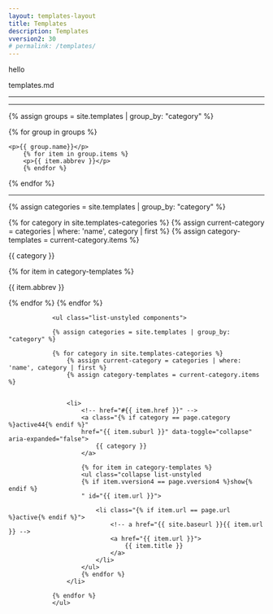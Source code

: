 ```yaml
---
layout: templates-layout
title: Templates
description: Templates
vversion2: 30
# permalink: /templates/
---
```


hello

templates.md


--------------------------

------------------------------
<!-- sort: "category" -->
<!-- | sort: "name" -->
<!--  filtering.. assign newcars = site.my_collection | where: "category", "new"

---
category: 'new'
abbrev: vet
---
corvette content

 -->
<!-- sorting... ssign allcarssorted = site.my_collection | sort: "category" -->


<!-- This groups your cars and then sort groups by name that is the category. -->
<!-- group_by: "category" | sort: "name" -->
<div class="container">
{% assign groups = site.templates | group_by: "category" %}

{% for group in groups %}
<!-- li><a href="{{course.url}}">{{course.title}}</a></li -->
    <p>{{ group.name}}</p>
        {% for item in group.items %}
        <p>{{ item.abbrev }}</p>
        {% endfor %}
{% endfor %}
</div>

----------------------

<div class="container">
{% assign categories = site.templates | group_by: "category" %}

{% for category in site.templates-categories %}
    {% assign current-category = categories | where: 'name', category | first %}
    {% assign category-templates = current-category.items %}
    <p>{{ category }}</p>
        {% for item in category-templates %}
        <!-- li class="collapsed" -->
        <!-- item.title -->
        <!-- a href="{{ site.baseurl }}{{ item.url }} -->
        <p>{{ item.abbrev }}</p>
        {% endfor %}
{% endfor %}
</div>




<!-- ----------------------------------------------- -->


				<ul class="list-unstyled components">

				{% assign categories = site.templates | group_by: "category" %}
				
				{% for category in site.templates-categories %}
    				{% assign current-category = categories | where: 'name', category | first %}
    				{% assign category-templates = current-category.items %}


					<li>
						<!-- href="#{{ item.href }}" -->
						<a class="{% if category == page.category %}active44{% endif %}"
						href="{{ item.suburl }}" data-toggle="collapse" aria-expanded="false">
							{{ category }}
						</a>

						{% for item in category-templates %}
						<ul class="collapse list-unstyled
						{% if item.vversion4 == page.vversion4 %}show{% endif %}
						" id="{{ item.url }}">

							<li class="{% if item.url == page.url %}active{% endif %}">
								<!-- a href="{{ site.baseurl }}{{ item.url }} -->
								<a href="{{ item.url }}">
									{{ item.title }}
								</a>
							</li>
						</ul>
						{% endfor %}
					</li>
					
				{% endfor %}										
				</ul>